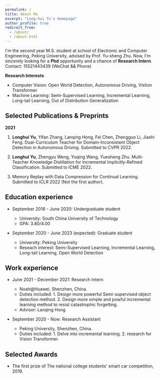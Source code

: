 ```yaml
---
permalink: /
title: About Me
excerpt: "Long-hui Yu's Homepage"
author_profile: true
redirect_from: 
  - /about/
  - /about.html
---
```


I'm the second year M.S. student at school of Electronic and Computer Engineering, Peking University, advised by Prof. Yu-sheng Zhu. Now, I'm sincerely looking for a **Phd** opportunity and a chance of **Research Intern**.   Contact: 15521443439 (WeChat && Phone)

**Research Interests**

* Computer Vision: Open World Detection, Autonomous Driving, Vistion Transformer
* Machine Learning: Semi-Supervised Learning, Incremental Learning, Long-tail Learning, Out of Distribution Generalization

## Selected Publications & Preprints
**2021**

1. **Longhui Yu**, Yifan Zhang, Lanqing Hong, Fei Chen, Zhengguo Li, Jiashi Feng. Dual-Curriculum Teacher for Domain-Inconsistent Object Detection in Autonomous Driving. Submitted to CVPR 2022.

2. **Longhui Yu**, Zhengyu Weng, Yuqing Wang, Yuesheng Zhu. Multi-Teacher Knowledge Distillation for Incremental Implicitly-Refined Classification. Submitted to ICME 2022.

3. Memory Replay with Data Compression for Continual Learning. Submitted to ICLR 2022 (Not the first author).


## Education experience

* September 2016 - June 2020: Undergraduate student
  * University: South China University of Technology
  * GPA: 3.80/4.00

* September 2020 - June 2023 (expected): Graduate student
  * University: Peking University
  * Reseach interest:  Semi-Supervised Learning, Incremental Learning, Long-tail Learning, Open World Detection

## Work experience

* June 2021 - December 2021: Research Intern
  * Noah@Huawei, Shenzhen, China.
  * Duties included: 1. Design more powerful Semi-supervised object detection method. 2. Design more simple and powful incremental learning method to resist catastrophic forgetting.
  * Advisor: Lanqing Hong

* September 2020 - Now: Research Assistant
  * Peking University, Shenzhen, China.
  * Duties included: 1. Delve into incremental learning. 2. research for Vision Transformer.

## Selected Awards

* The first prize of The national college students' smart car competition, 2019.
